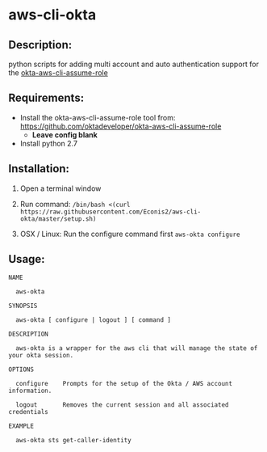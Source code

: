 # aws-cli-okta
Description:
-
python scripts for adding multi account and auto authentication support for the [okta-aws-cli-assume-role](https://github.com/oktadeveloper/okta-aws-cli-assume-role)

Requirements:
-

 - Install the okta-aws-cli-assume-role tool from: https://github.com/oktadeveloper/okta-aws-cli-assume-role		 
   - __Leave config blank__
 - Install python 2.7

  Installation:
  -
  
1) Open a terminal window 

2) Run command: ```/bin/bash <(curl https://raw.githubusercontent.com/Econis2/aws-cli-okta/master/setup.sh)```

3) OSX / Linux:
Run the configure command first ``` aws-okta configure ```

    
Usage:
-
```
NAME
  
  aws-okta
  
SYNOPSIS
  
  aws-okta [ configure | logout ] [ command ]
  
DESCRIPTION
  
  aws-okta is a wrapper for the aws cli that will manage the state of your okta session.
  
OPTIONS

  configure    Prompts for the setup of the Okta / AWS account information.

  logout       Removes the current session and all associated credentials
  
EXAMPLE

  aws-okta sts get-caller-identity
 
```
 
 
 
